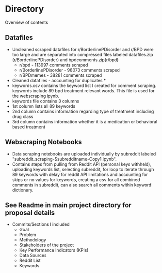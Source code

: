 # Directory 
Overview of contents 
## Datafiles 
* Uncleaned scraped datafiles for r/BorderlinePDisorder and r/BPD were too large and are separated into compressed files labeled datafiles.zip (r/BorderlinePDisorder) and bpdcomments.zip(r/bpd)
  * r/bpd - 113997 comments scraped
  * r/BorderlinePDisorder - 98073 comments scraped
  * r/BPDmemes - 38281 comments scraped
* Cleaned datafiles - accounting for duplicates
  * 
* keywords.csv contains the keyword list I created for comment scraping. keywords include 89 bpd treatment relevant words. This file is used for the webscraping ipynb.
 * keywords file contains 3 columns
 * 1st column lists all 89 keywords
 * 2nd column contains information regarding type of treatment including drug class
 * 3rd column contains information whether it is a medication or behavioral based treatment  
## Webscraping Notebooks
* Data scraping notebooks are uploaded individually by subreddit labeled "subreddit_scraping-$subredditname-Copy1.ipynb".
* Contains steps from pulling from Reddit API (personal keys withheld), uploading keywords list, selecting subreddit, for loop to iterate through 89 keywords with delay for reddit API limitations and accounting for skips or no values for keywords, creating a csv for all combined comments in subreddit, can also search all comments within keyword dictionary.
## See Readme in main project directory for proposal details
* Commits/Sections I included
  * Goal
  * Problem
  * Methodology
  * Stakeholders of the project
  * Key Performance Indicators (KPIs)
  * Data Sources
  * Reddit List
  * Keywords
